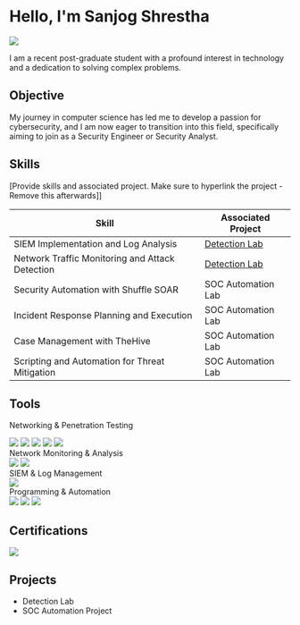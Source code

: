# Hello, I'm Sanjog Shrestha
<a href="https://www.linkedin.com/in/sanjog-shrestha-9a7189191/"><img src="https://img.shields.io/badge/-LinkedIn-0072b1?&style=for-the-badge&logo=linkedin&logoColor=white" /></a>


I am a recent post-graduate student with a profound interest in technology and a dedication to solving complex problems.

## Objective

My journey in computer science has led me to develop a passion for cybersecurity, and I am now eager to transition into this field, specifically aiming to join as a Security Engineer or Security Analyst.

## Skills
[Provide skills and associated project. Make sure to hyperlink the project - Remove this afterwards]]

| Skill                                         | Associated Project         |
|-----------------------------------------------|----------------------------|
| SIEM Implementation and Log Analysis          | <a href="https://google.com">Detection Lab</a>|
| Network Traffic Monitoring and Attack Detection | <a href="https://google.com">Detection Lab</a>|
| Security Automation with Shuffle SOAR         | SOC Automation Lab|
| Incident Response Planning and Execution      | SOC Automation Lab|
| Case Management with TheHive                  | SOC Automation Lab|
| Scripting and Automation for Threat Mitigation | SOC Automation Lab|

## Tools

Networking & Penetration Testing
<div> <img src="https://img.shields.io/badge/-Nmap-000000?style=for-the-badge&logo=Nmap&logoColor=white" /> <img src="https://img.shields.io/badge/-Cisco_Packet_Tracer-0095B6?style=for-the-badge&logo=Cisco&logoColor=white" /> <img src="https://img.shields.io/badge/-Wireshark-1679A7?style=for-the-badge&logo=Wireshark&logoColor=white" /> <img src="https://img.shields.io/badge/-Burp_Suite-2C8EBB?style=for-the-badge&logo=Burp-Suite&logoColor=white" /> <img src="https://img.shields.io/badge/-Metasploit-9B59B6?style=for-the-badge&logo=Metasploit&logoColor=white" /> </div>
Network Monitoring & Analysis
<div> <img src="https://img.shields.io/badge/-Splunk-000000?style=for-the-badge&logo=Splunk&logoColor=white" /> <img src="https://img.shields.io/badge/-VMware-231F20?style=for-the-badge&logo=VMware&logoColor=white" /> </div>
SIEM & Log Management
<div> <img src="https://img.shields.io/badge/-Splunk-000000?style=for-the-badge&logo=Splunk&logoColor=white" /> </div>
Programming & Automation
<div> <img src="https://img.shields.io/badge/-Python-3776AB?style=for-the-badge&logo=Python&logoColor=white" /> <img src="https://img.shields.io/badge/-Java-007396?style=for-the-badge&logo=Java&logoColor=white" /> <img src="https://img.shields.io/badge/-Golang-00ADD8?style=for-the-badge&logo=Golang&logoColor=white" /> </div>

## Certifications
<div>
<a href="https://www.credly.com/badges/4dae6952-3ebb-453b-adfd-898de98066f4/linked_in_profile"><img src="https://img.shields.io/badge/-Security%2B-FF0000?&style=for-the-badge&logo=CompTIA&logoColor=white" /></a>

## Projects
- Detection Lab
- SOC Automation Project
